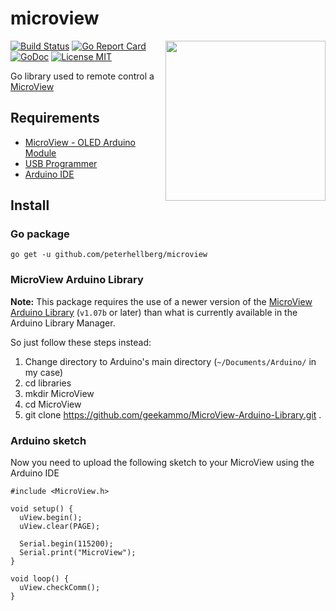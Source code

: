 # microview

<img src="http://microview.io/images/MicroViewWithProgrammer.png" width="256" align="right">

[![Build Status](https://travis-ci.org/peterhellberg/microview.svg?branch=master)](https://travis-ci.org/peterhellberg/microview)
[![Go Report Card](https://goreportcard.com/badge/github.com/peterhellberg/microview?branch=master)](https://goreportcard.com/report/github.com/peterhellberg/microview)
[![GoDoc](https://img.shields.io/badge/godoc-reference-blue.svg?style=flat)](https://godoc.org/github.com/peterhellberg/microview)
[![License MIT](https://img.shields.io/badge/license-MIT-lightgrey.svg?style=flat)](https://github.com/peterhellberg/microview/blob/master/LICENSE)


Go library used to remote control a [MicroView](http://microview.io/)

## Requirements

- [MicroView - OLED Arduino Module](https://www.sparkfun.com/products/12923)
- [USB Programmer](https://www.sparkfun.com/products/12924)
- [Arduino IDE](https://www.arduino.cc/en/Main/Software)

## Install

### Go package

    go get -u github.com/peterhellberg/microview

### MicroView Arduino Library

**Note:** This package requires the use of a newer version of the
[MicroView Arduino Library](https://github.com/geekammo/MicroView-Arduino-Library)
(`v1.07b` or later) than what is currently available in the Arduino Library Manager.

So just follow these steps instead:

1. Change directory to Arduino's main directory (`~/Documents/Arduino/` in my case)
2. cd libraries
3. mkdir MicroView
4. cd MicroView
5. git clone https://github.com/geekammo/MicroView-Arduino-Library.git .

### Arduino sketch

Now you need to upload the following sketch to your MicroView using the Arduino IDE

```arduino
#include <MicroView.h>

void setup() {
  uView.begin();
  uView.clear(PAGE);

  Serial.begin(115200);
  Serial.print("MicroView");
}

void loop() {
  uView.checkComm();
}
```
